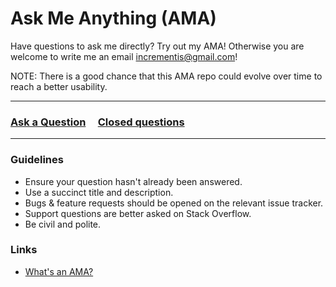 # Ask Me Anything (AMA)
Have questions to ask me directly? Try out my AMA!
Otherwise you are welcome to write me an email [incrementis@gmail.com](mailto:incrementis@gmail.com)!

NOTE: There is a good chance that this AMA repo could evolve over time to reach a better usability.

---

### [Ask a Question](https://github.com/incrementis/ask-me-anything-/issues/new) &nbsp;&nbsp;&nbsp; [Closed questions](../../issues?utf8=%E2%9C%93&q=is%3Aissue%20is%3Aclosed%20sort%3Aupdated-desc%20-label%3Ahidden)

---

### Guidelines

- Ensure your question hasn't already been answered.
- Use a succinct title and description.
- Bugs & feature requests should be opened on the relevant issue tracker.
- Support questions are better asked on Stack Overflow.
- Be civil and polite.

### Links
- [What's an AMA?](https://en.wikipedia.org/wiki/Reddit#IAmA_and_AMA)

